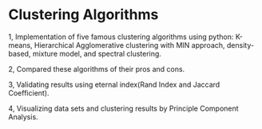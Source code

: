 # Clustering Algorithms
1, Implementation of five famous clustering algorithms using python: K-means, Hierarchical Agglomerative clustering with MIN approach, density-based, mixture model, and spectral clustering. 

2, Compared these algorithms of their pros and cons.

3, Validating results using eternal index(Rand Index and Jaccard Coefficient).

4, Visualizing data sets and clustering results by Principle Component Analysis. 


